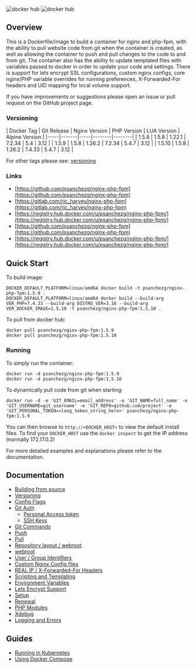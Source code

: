 ![docker hub](https://img.shields.io/docker/pulls/psanchezg/nginx-php-fpm.svg?style=flat-square)
![docker hub](https://img.shields.io/docker/stars/psanchezg/nginx-php-fpm.svg?style=flat-square)

## Overview
This is a Dockerfile/image to build a container for nginx and php-fpm, with the ability to pull website code from git when the container is created, as well as allowing the container to push and pull changes to the code to and from git. The container also has the ability to update templated files with variables passed to docker in order to update your code and settings. There is support for lets encrypt SSL configurations, custom nginx configs, core nginx/PHP variable overrides for running preferences, X-Forwarded-For headers and UID mapping for local volume support.

If you have improvements or suggestions please open an issue or pull request on the GitHub project page.

### Versioning
| Docker Tag | Git Release | Nginx Version | PHP Version | LUA Version | Alpine Version |
|-----|-------|-----|--------|--------|
| 1.5.8 | 1.5.8 | 1.22.1 | 7.2.34 | 5.4 | 3.12 |
| 1.5.9 | 1.5.8 | 1.26.2 | 7.2.34 | 5.4.7 | 3.12 |
| 1.5.10 | 1.5.8 | 1.26.2 | 7.4.33 | 5.4.7 | 3.12 |

For other tags please see: [versioning](https://github.com/psanchezg/nginx-php-fpm/tree/main/docs/versioning.md)

### Links
- [https://github.com/psanchezg/nginx-php-fpm](https://github.com/psanchezg/nginx-php-fpm)
- [https://gitlab.com/ric_harvey/nginx-php-fpm](https://gitlab.com/ric_harvey/nginx-php-fpm)
- [https://registry.hub.docker.com/u/psanchezg/nginx-php-fpm/](https://registry.hub.docker.com/u/psanchezg/nginx-php-fpm/)
- [https://github.com/psanchezg/nginx-php-fpm](https://github.com/psanchezg/nginx-php-fpm)
- [https://registry.hub.docker.com/u/psanchezg/nginx-php-fpm/](https://registry.hub.docker.com/u/psanchezg/nginx-php-fpm/)

## Quick Start

To build image:
```
DOCKER_DEFAULT_PLATFORM=linux/amd64 docker build -t psanchezg/nginx-php-fpm:1.5.9 .
DOCKER_DEFAULT_PLATFORM=linux/amd64 docker build --build-arg VER_PHP=7.4.33 --build-arg DISTRO_VER=3.16 --build-arg VER_DOCKER_IMAGE=1.5.10 -t psanchezg/nginx-php-fpm:1.5.10 .
```

To pull from docker hub:
```
docker pull psanchezg/nginx-php-fpm:1.5.9
docker pull psanchezg/nginx-php-fpm:1.5.10
```
### Running
To simply run the container:
```
docker run -d psanchezg/nginx-php-fpm:1.5.9
docker run -d psanchezg/nginx-php-fpm:1.5.10
```
To dynamically pull code from git when starting:
```
docker run -d -e 'GIT_EMAIL=email_address' -e 'GIT_NAME=full_name' -e 'GIT_USERNAME=git_username' -e 'GIT_REPO=github.com/project' -e 'GIT_PERSONAL_TOKEN=<long_token_string_here>' psanchezg/nginx-php-fpm:1.5.9
```

You can then browse to ```http://<DOCKER_HOST>``` to view the default install files. To find your ```DOCKER_HOST``` use the ```docker inspect``` to get the IP address (normally 172.17.0.2)

For more detailed examples and explanations please refer to the documentation.
## Documentation

- [Building from source](https://github.com/psanchezg/nginx-php-fpm/tree/main/docs/building.md)
- [Versioning](https://github.com/psanchezg/nginx-php-fpm/tree/main/docs/versioning.md)
- [Config Flags](https://github.com/psanchezg/nginx-php-fpm/tree/main/docs/config_flags.md)
- [Git Auth](https://github.com/psanchezg/nginx-php-fpm/tree/main/docs/git_auth.md)
  - [Personal Access token](https://github.com/psanchezg/nginx-php-fpm/tree/main/docs/git_auth.md#personal-access-token)
  - [SSH Keys](https://github.com/psanchezg/nginx-php-fpm/tree/main/docs/git_auth.md#ssh-keys)
- [Git Commands](https://github.com/psanchezg/nginx-php-fpm/tree/main/docs/git_commands.md)
 - [Push](https://github.com/psanchezg/nginx-php-fpm/tree/main/docs/git_commands.md#push-code-to-git)
 - [Pull](https://github.com/psanchezg/nginx-php-fpm/tree/main/docs/git_commands.md#pull-code-from-git-refresh)
- [Repository layout / webroot](https://github.com/psanchezg/nginx-php-fpm/tree/main/docs/repo_layout.md)
 - [webroot](https://github.com/psanchezg/nginx-php-fpm/tree/main/docs/repo_layout.md#src--webroot)
- [User / Group Identifiers](https://github.com/psanchezg/nginx-php-fpm/tree/main/docs/UID_GID_Mapping.md)
- [Custom Nginx Config files](https://github.com/psanchezg/nginx-php-fpm/tree/main/docs/nginx_configs.md)
 - [REAL IP / X-Forwarded-For Headers](https://github.com/psanchezg/nginx-php-fpm/tree/main/docs/nginx_configs.md#real-ip--x-forwarded-for-headers)
- [Scripting and Templating](https://github.com/psanchezg/nginx-php-fpm/tree/main/docs/scripting_templating.md)
 - [Environment Variables](https://github.com/psanchezg/nginx-php-fpm/tree/main/docs/scripting_templating.md#using-environment-variables--templating)
- [Lets Encrypt Support](https://github.com/psanchezg/nginx-php-fpm/tree/main/docs/lets_encrypt.md)
 - [Setup](https://github.com/psanchezg/nginx-php-fpm/tree/main/docs/lets_encrypt.md#setup)
 - [Renewal](https://github.com/psanchezg/nginx-php-fpm/tree/main/docs/lets_encrypt.md#renewal)
- [PHP Modules](https://github.com/psanchezg/nginx-php-fpm/tree/main/docs/php_modules.md)
- [Xdebug](https://github.com/psanchezg/nginx-php-fpm/tree/main/docs/xdebug.md)
- [Logging and Errors](https://github.com/psanchezg/nginx-php-fpm/tree/main/docs/logs.md)

## Guides
- [Running in Kubernetes](https://github.com/psanchezg/nginx-php-fpm/tree/main/docs/guides/kubernetes.md)
- [Using Docker Compose](https://github.com/psanchezg/nginx-php-fpm/tree/main/docs/guides/docker_compose.md)
